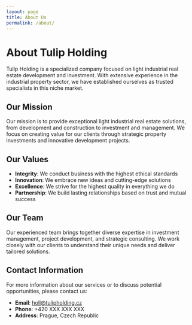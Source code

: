 ```yaml
---
layout: page
title: About Us
permalink: /about/
---
```


# About Tulip Holding

Tulip Holding is a specialized company focused on light industrial real estate development and investment. With extensive experience in the industrial property sector, we have established ourselves as trusted specialists in this niche market.

## Our Mission

Our mission is to provide exceptional light industrial real estate solutions, from development and construction to investment and management. We focus on creating value for our clients through strategic property investments and innovative development projects.

## Our Values

- **Integrity**: We conduct business with the highest ethical standards
- **Innovation**: We embrace new ideas and cutting-edge solutions
- **Excellence**: We strive for the highest quality in everything we do
- **Partnership**: We build lasting relationships based on trust and mutual success

## Our Team

Our experienced team brings together diverse expertise in investment management, project development, and strategic consulting. We work closely with our clients to understand their unique needs and deliver tailored solutions.

## Contact Information

For more information about our services or to discuss potential opportunities, please contact us:

- **Email**: holl@tulipholding.cz
- **Phone**: +420 XXX XXX XXX
- **Address**: Prague, Czech Republic
